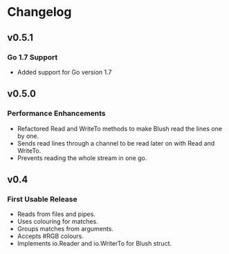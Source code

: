 # Changelog

## v0.5.1
### Go 1.7 Support
- Added support for Go version 1.7

## v0.5.0
### Performance Enhancements
- Refactored Read and WriteTo methods to make Blush read the lines one by one.
- Sends read lines through a channel to be read later on with Read and WriteTo.
- Prevents reading the whole stream in one go.


## v0.4
### First Usable Release
- Reads from files and pipes.
- Uses colouring for matches.
- Groups matches from arguments.
- Accepts #RGB colours.
- Implements io.Reader and io.WriterTo for Blush struct.
